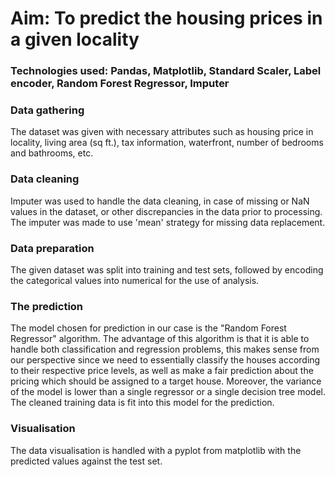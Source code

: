 # Aim: To predict the housing prices in a given locality

### Technologies used: Pandas, Matplotlib, Standard Scaler, Label encoder, Random Forest Regressor, Imputer

### Data gathering
The dataset was given with necessary attributes such as housing price in locality, living area (sq ft.), tax information, waterfront, number of bedrooms and bathrooms, etc.

### Data cleaning
Imputer was used to handle the data cleaning, in case of missing or NaN values in the dataset, or other discrepancies in the data prior to processing. The imputer was made to use 'mean' strategy for missing data replacement.

### Data preparation
The given dataset was split into training and test sets, followed by encoding the categorical values into numerical for the use of analysis.

### The prediction
The model chosen for prediction in our case is the "Random Forest Regressor" algorithm. The advantage of this algorithm is that it is able to handle both classification and regression problems, this makes sense from our perspective since we need to essentially classify the houses according to their respective price levels, as well as make a fair prediction about the pricing which should be assigned to a target house. Moreover, the variance of the model is lower than a single regressor or a single decision tree model. The cleaned training data is fit into this model for the prediction. 

### Visualisation
The data visualisation is handled with a pyplot from matplotlib with the predicted values against the test set.
